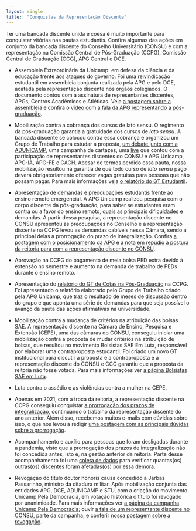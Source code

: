 ```yaml
---
layout: single
title:  "Conquistas da Representação Discente"
---
```


Ter uma bancada discente unida e coesa é muito importante para conquistar vitórias nas pautas estudantis. Confira algumas das ações em conjunto da bancada discente do Conselho Universitário (CONSU) e com a representação na Comissão Central de Pós-Graduação (CCPG), Comissão Central de Graduação (CCG), APG Central e DCE.

* Assembleia Extraordinária da Unicamp: em defesa da ciência e da educação frente aos ataques do governo. Foi uma reivindicação estudantil em assembleia conjunta realizada pela APG e pelo DCE, acatada pela representação discente nos órgãos colegiados. O documento contou com a assinatura de representantes discentes, APGs, Centros Acadêmicos e Atléticas. Veja [a postagem sobre a assembleia](https://www.facebook.com/apgunicamp/posts/131798118190878) e confira o [vídeo com a fala da APG representando a pós-graduação](https://www.facebook.com/apgunicamp/posts/619887699381915).

* Mobilização contra a cobrança dos cursos de lato sensu. O regimento da pós-graduação garantia a gratuidade dos cursos de *lato sensu*. A bancada discente se colocou contra essa cobrança e organizou um Grupo de Trabalho para estudar a proposta, [um debate junto com a ADUNICAMP](https://www.facebook.com/apgunicamp/posts/126091082094915), uma campanha de cartazes, uma [live](https://www.facebook.com/apgunicamp/videos/549145225777814) que contou com a participação de representantes discentes do CONSU e APG Unicamp, APG-IA, APG-FE e CACH. Apesar de termos perdido essa pauta, nossa mobilização resultou na garantia de que todo curso de *lato sensu* pago deverá obrigatoriamente oferecer vagas gratuitas para pessoas que não possam pagar. Para mais informações veja [o relatório do GT Estudantil](http://bit.ly/GTLatoSensu).

* Apresentação de demandas e preocupações estudantis frente ao ensino remoto emergencial. A APG Unicamp realizou pesquisa com o corpo discente da pós-graduação, para saber se estudantes eram contra ou a favor do ensino remoto, quais as principais dificuldades e demandas. A partir dessa pesquisa, a representação discente no CONSU apresentou as preocupações no Conselho e a representação discente na CCPG levou as demandas cabíveis nessa Câmara, sendo a principal delas a prorrogação do prazo de integralização. Confira [a postagem com o posicionamento da APG](https://www.facebook.com/apgunicamp/photos/231604538210235/) e [a nota em repúdio à postura da reitoria para com a representação discente no CONSU](https://www.facebook.com/apgunicamp/photos/233333561370666/).

* Aprovação na CCPG do pagamento de meia bolsa PED extra devido à extensão no semestre e aumento na demanda de trabalho de PEDs durante o ensino remoto.

* Apresentação do [relatório do GT de Cotas na Pós-Graduação](https://drive.google.com/file/d/1LZg_4GtasZCd0YtW0p0Vsgb8bjMl3XMt/view?usp=sharing) na CCPG. Foi apresentado o relatório elaborado pelo Grupo de Trabalho criado pela APG Unicamp, que traz o resultado de meses de discussão dentro do grupo e que aponta uma série de demandas para que seja possível o avanço da pauta das ações afirmativas na universidade.

* Mobilização contra a mudança de critérios na atribuição das bolsas SAE. A representação discente na Câmara de Ensino, Pesquisa e Extensão (CEPE), uma das câmaras do CONSU, conseguiu iniciar uma mobilização contra a proposta de mudar critérios na atribuição de bolsas, que resultou no movimento Bolsistas SAE Em Luta, responsável por elaborar uma contraproposta estudantil. Foi criado um novo GT institucional para discutir a proposta e a contraproposta e a representação discente do CONSU e CCG garantiu que a proposta da reitoria não fosse votada. Para mais informações ver [a página Bolsistas SAE em Luta](https://www.facebook.com/BolsistasSAEemLUTA).

* Luta contra o assédio e as violências contra a mulher na CEPE. 

* Apenas em 2021, com a troca da reitoria, a representação discente na CCPG conseguiu conquistar [a prorrogação dos prazos de integralização](https://www.facebook.com/apgunicamp/photos/514954516541901/), continuando o trabalho da representação discente do ano anterior. Além disso, recebemos muitos e-mails com dúvidas sobre isso, o que nos levou a redigir [uma postagem com as principais dúvidas sobre a prorrogação](https://www.facebook.com/apgunicamp/photos/529914575045895).

* Acompanhamento e auxílio para pessoas que foram desligadas durante a pandemia, visto que a prorrogação dos prazos de integralização não foi concedida antes, isto é, na gestão anterior da reitoria. Parte desse acompanhamento foi uma [coleta de dados](https://www.facebook.com/apgunicamp/photos/528645308506155/) para verificar quantas(os) outras(os) discentes foram afetadas(os) por essa demora.

* Revogação do título doutor honoris causa concedido a Jarbas Passarinho, ministro da ditadura militar. Após mobilização conjunta das entidades APG, DCE, ADUNICAMP e STU, com a criação do movimento Unicamp Pela Democracia, em votação histórica o título foi revogado por unanimidade. Para mais informações ver [a página da campanha Unicamp Pela Democracia](https://www.adunicamp.org.br/gt-titulo-hc/); ouvir [a fala de um representante discente no CONSU](https://www.youtube.com/watch?v=EZY_yeRlnjE), parte da campanha; e conferir [nossa postagem sobre a revogação](https://www.facebook.com/apgunicamp/photos/608667887170563/).
